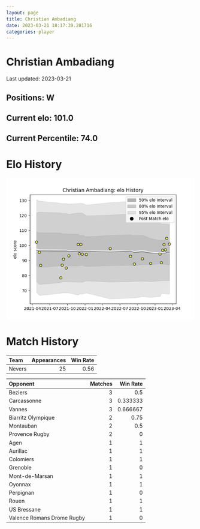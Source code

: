 ```yaml
---  
layout: page  
title: Christian Ambadiang  
date: 2023-03-21 18:17:39.281716  
categories: player  
---
```

# Christian Ambadiang


Last updated: 2023-03-21
## Positions: W

## Current elo: 101.0

## Current Percentile: 74.0

# Elo History


![elo history](history_ChristianAmbadiang.png)
# Match History


| Team   |   Appearances |   Win Rate |
|:-------|--------------:|-----------:|
| Nevers |            25 |       0.56 |

| Opponent                   |   Matches |   Win Rate |
|:---------------------------|----------:|-----------:|
| Beziers                    |         3 |   0.5      |
| Carcassonne                |         3 |   0.333333 |
| Vannes                     |         3 |   0.666667 |
| Biarritz Olympique         |         2 |   0.75     |
| Montauban                  |         2 |   0.5      |
| Provence Rugby             |         2 |   0        |
| Agen                       |         1 |   1        |
| Aurillac                   |         1 |   1        |
| Colomiers                  |         1 |   1        |
| Grenoble                   |         1 |   0        |
| Mont-de-Marsan             |         1 |   1        |
| Oyonnax                    |         1 |   1        |
| Perpignan                  |         1 |   0        |
| Rouen                      |         1 |   1        |
| US Bressane                |         1 |   1        |
| Valence Romans Drome Rugby |         1 |   0        |